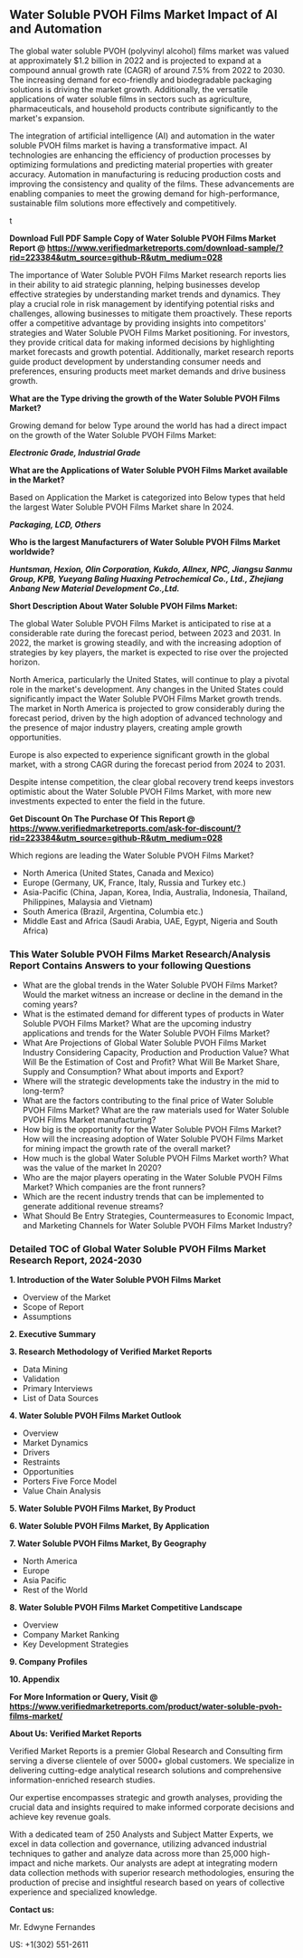 <h2>Water Soluble PVOH Films Market Impact of AI and Automation</h2><p>The global water soluble PVOH (polyvinyl alcohol) films market was valued at approximately $1.2 billion in 2022 and is projected to expand at a compound annual growth rate (CAGR) of around 7.5% from 2022 to 2030. The increasing demand for eco-friendly and biodegradable packaging solutions is driving the market growth. Additionally, the versatile applications of water soluble films in sectors such as agriculture, pharmaceuticals, and household products contribute significantly to the market's expansion.</p><p>The integration of artificial intelligence (AI) and automation in the water soluble PVOH films market is having a transformative impact. AI technologies are enhancing the efficiency of production processes by optimizing formulations and predicting material properties with greater accuracy. Automation in manufacturing is reducing production costs and improving the consistency and quality of the films. These advancements are enabling companies to meet the growing demand for high-performance, sustainable film solutions more effectively and competitively.</p>t</p><p id="" class=""><strong>Download Full PDF Sample Copy of Water Soluble PVOH Films Market Report @ <a href="https://www.verifiedmarketreports.com/download-sample/?rid=223384&utm_source=github-R&utm_medium=028" target="_blank">https://www.verifiedmarketreports.com/download-sample/?rid=223384&utm_source=github-R&utm_medium=028</a></strong></p><p>The importance of&nbsp;Water Soluble PVOH Films Market research reports lies in their ability to aid strategic planning, helping businesses develop effective strategies by understanding market trends and dynamics. They play a crucial role in risk management by identifying potential risks and challenges, allowing businesses to mitigate them proactively. These reports offer a competitive advantage by providing insights into competitors' strategies and Water Soluble PVOH Films Market positioning. For investors, they provide critical data for making informed decisions by highlighting market forecasts and growth potential. Additionally, market research reports guide product development by understanding consumer needs and preferences, ensuring products meet market demands and drive business growth.</p><p><strong>What are the&nbsp;Type driving the growth of the Water Soluble PVOH Films Market?</strong></p><p id="" class="">Growing demand for below Type around the world has had a direct impact on the growth of the Water Soluble PVOH Films Market:</p><em><strong>Electronic Grade, Industrial Grade</strong></em></p><strong>What are the&nbsp;Applications&nbsp;of Water Soluble PVOH Films Market available in the Market?</strong></p><p id="" class="">Based on Application the Market is categorized into Below types that held the largest Water Soluble PVOH Films Market share In 2024.</p><em><strong>Packaging, LCD, Others</strong></em></p><strong>Who is the largest Manufacturers of Water Soluble PVOH Films Market worldwide?</strong></p><p><em><strong>Huntsman, Hexion, Olin Corporation, Kukdo, Allnex, NPC, Jiangsu Sanmu Group, KPB, Yueyang Baling Huaxing Petrochemical Co., Ltd., Zhejiang Anbang New Material Development Co.,Ltd.</strong></em></p><p id="" class=""><strong>Short Description About Water Soluble PVOH Films Market:</strong></p><p>The global Water Soluble PVOH Films Market is anticipated to rise at a considerable rate during the forecast period, between 2023 and 2031. In 2022, the market is growing steadily, and with the increasing adoption of strategies by key players, the market is expected to rise over the projected horizon.</p><p>North America, particularly the United States, will continue to play a pivotal role in the market's development. Any changes in the United States could significantly impact the Water Soluble PVOH Films Market growth trends. The market in North America is projected to grow considerably during the forecast period, driven by the high adoption of advanced technology and the presence of major industry players, creating ample growth opportunities.</p><p>Europe is also expected to experience significant growth in the global market, with a strong CAGR during the forecast period from 2024 to 2031.</p><p>Despite intense competition, the clear global recovery trend keeps investors optimistic about the Water Soluble PVOH Films Market, with more new investments expected to enter the field in the future.</p><p id="" class=""><strong>Get Discount On The Purchase Of This Report @ <a href="https://www.verifiedmarketreports.com/ask-for-discount/?rid=223384&utm_source=github-R&utm_medium=028" target="_blank">https://www.verifiedmarketreports.com/ask-for-discount/?rid=223384&utm_source=github-R&utm_medium=028</a></strong></p>Which regions are leading the Water Soluble PVOH Films Market?</p><ul><li>North America (United States, Canada and Mexico)</li><li>Europe (Germany, UK, France, Italy, Russia and Turkey etc.)</li><li>Asia-Pacific (China, Japan, Korea, India, Australia, Indonesia, Thailand, Philippines, Malaysia and Vietnam)</li><li>South America (Brazil, Argentina, Columbia etc.)</li><li>Middle East and Africa (Saudi Arabia, UAE, Egypt, Nigeria and South Africa)</li></ul><h3 id="" class="">This Water Soluble PVOH Films Market Research/Analysis Report Contains Answers to your following Questions</h3><ul><li>What are the global trends in the Water Soluble PVOH Films Market? Would the market witness an increase or decline in the demand in the coming years?</li><li>What is the estimated demand for different types of products in Water Soluble PVOH Films Market? What are the upcoming industry applications and trends for the Water Soluble PVOH Films Market?</li><li>What Are Projections of Global Water Soluble PVOH Films Market Industry Considering Capacity, Production and Production Value? What Will Be the Estimation of Cost and Profit? What Will Be Market Share, Supply and Consumption? What about imports and Export?</li><li>Where will the strategic developments take the industry in the mid to long-term?</li><li>What are the factors contributing to the final price of Water Soluble PVOH Films Market? What are the raw materials used for Water Soluble PVOH Films Market manufacturing?</li><li>How big is the opportunity for the Water Soluble PVOH Films Market? How will the increasing adoption of Water Soluble PVOH Films Market for mining impact the growth rate of the overall market?</li><li>How much is the global Water Soluble PVOH Films Market worth? What was the value of the market In 2020?</li><li>Who are the major players operating in the Water Soluble PVOH Films Market? Which companies are the front runners?</li><li>Which are the recent industry trends that can be implemented to generate additional revenue streams?</li><li>What Should Be Entry Strategies, Countermeasures to Economic Impact, and Marketing Channels for Water Soluble PVOH Films Market Industry?</li></ul><h3 id="" class="">Detailed TOC of Global Water Soluble PVOH Films Market Research Report, 2024-2030</h3><p id="" class=""><strong>1. Introduction of the Water Soluble PVOH Films Market</strong></p><ul><li>Overview of the Market</li><li>Scope of Report</li><li>Assumptions</li></ul><p id="" class=""><strong>2. Executive Summary</strong></p><p id="" class=""><strong>3. Research Methodology of Verified Market Reports</strong></p><ul><li>Data Mining</li><li>Validation</li><li>Primary Interviews</li><li>List of Data Sources</li></ul><p id="" class=""><strong>4. Water Soluble PVOH Films Market Outlook</strong></p><ul><li>Overview</li><li>Market Dynamics</li><li>Drivers</li><li>Restraints</li><li>Opportunities</li><li>Porters Five Force Model</li><li>Value Chain Analysis</li></ul><p id="" class=""><strong>5. Water Soluble PVOH Films Market, By Product</strong></p><p id="" class=""><strong>6. Water Soluble PVOH Films Market, By Application</strong></p><p id="" class=""><strong>7. Water Soluble PVOH Films Market, By Geography</strong></p><ul><li>North America</li><li>Europe</li><li>Asia Pacific</li><li>Rest of the World</li></ul><p id="" class=""><strong>8. Water Soluble PVOH Films Market Competitive Landscape</strong></p><ul><li>Overview</li><li>Company Market Ranking</li><li>Key Development Strategies</li></ul><p id="" class=""><strong>9. Company Profiles</strong></p><p id="" class=""><strong>10. Appendix</strong></p><p id="" class=""><strong>For More Information or Query, Visit @ <a href="https://www.verifiedmarketreports.com/product/water-soluble-pvoh-films-market/" target="_blank">https://www.verifiedmarketreports.com/product/water-soluble-pvoh-films-market/</a></strong></p><p id="" class=""><strong>About Us: Verified Market Reports</strong></p><p id="" class="">Verified Market Reports is a premier Global Research and Consulting firm serving a diverse clientele of over 5000+ global customers. We specialize in delivering cutting-edge analytical research solutions and comprehensive information-enriched research studies.</p><p id="" class="">Our expertise encompasses strategic and growth analyses, providing the crucial data and insights required to make informed corporate decisions and achieve key revenue goals.</p><p id="" class="">With a dedicated team of 250 Analysts and Subject Matter Experts, we excel in data collection and governance, utilizing advanced industrial techniques to gather and analyze data across more than 25,000 high-impact and niche markets. Our analysts are adept at integrating modern data collection methods with superior research methodologies, ensuring the production of precise and insightful research based on years of collective experience and specialized knowledge.</p><p id="" class=""><strong>Contact us:</strong></p><p id="" class="">Mr. Edwyne Fernandes</p><p id="" class="">US: +1(302) 551-2611</p>